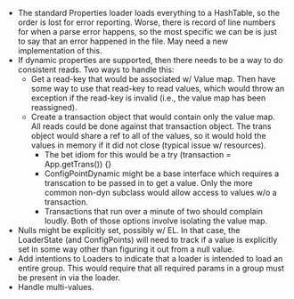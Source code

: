 *	The standard Properties loader loads everything to a HashTable, so the order is lost for error reporting.
	Worse, there is record of line numbers for when a parse error happens, so the most specific we can be is
	just to say that an error happened in the file.  May need a new implementation of this.
*	If dynamic properties are supported, then there needs to be a way to do
	consistent reads.  Two ways to handle this:
	*	Get a read-key that would be associated w/ Value map.  Then have some way
		to use that read-key to read values, which would throw an exception if
		the read-key is invalid (i.e., the value map has been reassigned).
	*	Create a transaction object that would contain only the value map.
		All reads could be done against that transaction object.
		The trans object would share a ref to all of the values, so it would
		hold the values in memory if it did not close (typical issue w/ resources).
		*	The bet idiom for this would be a try (transaction = App.getTrans()) {}
		*	ConfigPointDynamic might be a base interface which requires a transcation
			to be passed in to get a value.  Only the more common non-dyn subclass
			would allow access to values w/o a transaction.
		*	Transactions that run over a minute of two should complain loudly.
	Both of those options involve isolating the value map.
*	Nulls might be explicitly set, possibly w/ EL.  In that case, the LoaderState
	(and ConfigPoints) will need to track if a value is explicitly set in some
	way other than figuring it out from a null value.
*	Add intentions to Loaders to indicate that a loader is intended to load
	an entire group.  This would require that all required params in a group
	must be present in via the loader.
*	Handle multi-values.